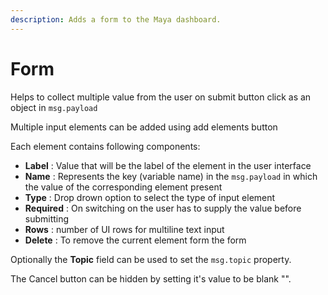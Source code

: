 ```yaml
---
description: Adds a form to the Maya dashboard.
---
```


# Form

Helps to collect multiple value from the user on submit button click as an object in `msg.payload`

Multiple input elements can be added using add elements button

Each element contains following components:

* **Label** : Value that will be the label of the element in the user interface
* **Name** : Represents the key (variable name) in the `msg.payload` in which the value of the corresponding element present
* **Type** : Drop drown option to select the type of input element
* **Required** : On switching on the user has to supply the value before submitting
* **Rows** : number of UI rows for multiline text input
* **Delete** : To remove the current element form the form

Optionally the **Topic** field can be used to set the `msg.topic` property.

The Cancel button can be hidden by setting it's value to be blank "".
